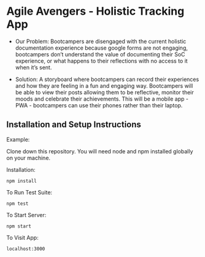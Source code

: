 # Agile Avengers - Holistic Tracking App

- Our Problem: Bootcampers are disengaged with the current holistic documentation experience because google forms are not engaging, bootcampers don’t understand the value of documenting their SoC experience, or what happens to their reflections with no access to it when it’s sent.

- Solution: A storyboard where bootcampers can record their experiences and how they are feeling in a fun and engaging way. Bootcampers will be able to view their posts allowing them to be reflective, monitor their moods and celebrate their achievements. This will be a mobile app - PWA - bootcampers can use their phones rather than their laptop.

## **Installation and Setup Instructions**

Example:

Clone down this repository. You will need node and npm installed globally on your machine.

Installation:

```
npm install

```

To Run Test Suite:

```
npm test
```

To Start Server:

```
npm start
```

To Visit App:

```
localhost:3000
```
